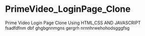 # PrimeVideo_LoginPage_Clone
Prime Video Login Page Clone Using HTML,CSS AND JAVASCRIPT
fsadfdfnm dbf
ghgbgnnmgns gergrh
nrnnhrwehohodsgggfsg

